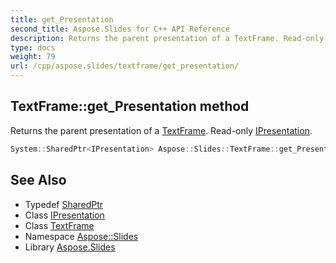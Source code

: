 ```yaml
---
title: get_Presentation
second_title: Aspose.Slides for C++ API Reference
description: Returns the parent presentation of a TextFrame. Read-only IPresentation.
type: docs
weight: 79
url: /cpp/aspose.slides/textframe/get_presentation/
---
```

## TextFrame::get_Presentation method


Returns the parent presentation of a [TextFrame](../). Read-only [IPresentation](../../ipresentation/).

```cpp
System::SharedPtr<IPresentation> Aspose::Slides::TextFrame::get_Presentation() override
```

## See Also

* Typedef [SharedPtr](../../../system/sharedptr/)
* Class [IPresentation](../../ipresentation/)
* Class [TextFrame](../)
* Namespace [Aspose::Slides](../../)
* Library [Aspose.Slides](../../../)
